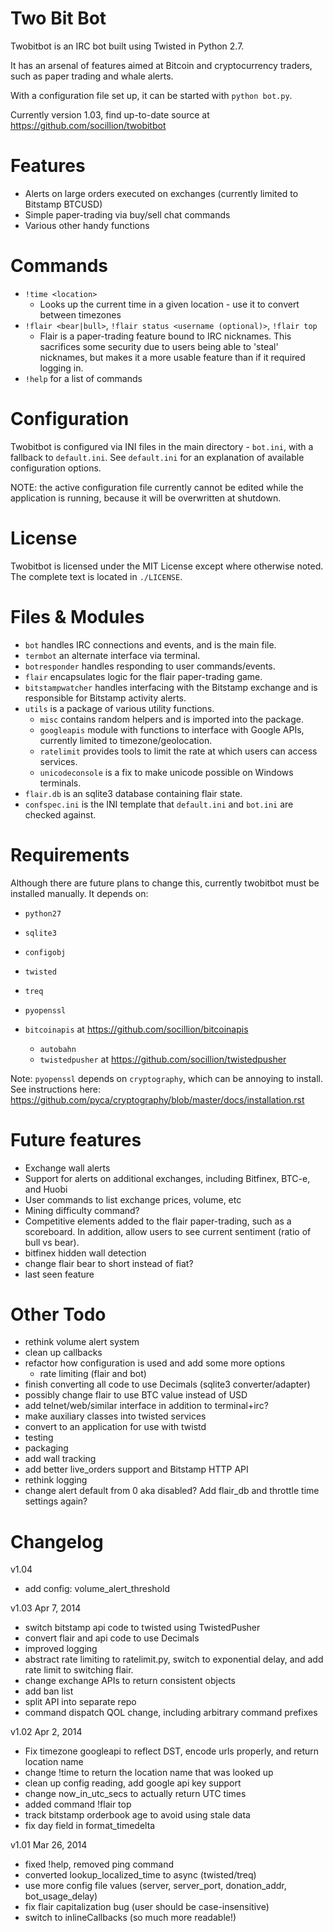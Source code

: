 Two Bit Bot
=======
Twobitbot is an IRC bot built using Twisted in Python 2.7.

It has an arsenal of features aimed at Bitcoin and cryptocurrency traders, such as paper trading and whale alerts.

With a configuration file set up, it can be started with `python bot.py`.

Currently version 1.03, find up-to-date source at https://github.com/socillion/twobitbot

Features
=======
* Alerts on large orders executed on exchanges (currently limited to Bitstamp BTCUSD)
* Simple paper-trading via buy/sell chat commands
* Various other handy functions

Commands
=======
* `!time <location>`
    * Looks up the current time in a given location - use it to convert between timezones
* `!flair <bear|bull>`, `!flair status <username (optional)>`, `!flair top`
    * Flair is a paper-trading feature bound to IRC nicknames. This sacrifices some security due to users
    being able to 'steal' nicknames, but makes it a more usable feature than if it required logging in.
* `!help` for a list of commands

Configuration
=======
Twobitbot is configured via INI files in the main directory - `bot.ini`, with a fallback to `default.ini`.
See `default.ini` for an explanation of available configuration options.

NOTE: the active configuration file currently cannot be edited while the application is running,
because it will be overwritten at shutdown.

License
=======
Twobitbot is licensed under the MIT License except where otherwise noted.
The complete text is located in `./LICENSE`.

Files & Modules
=======
* `bot` handles IRC connections and events, and is the main file.
* `termbot` an alternate interface via terminal.
* `botresponder` handles responding to user commands/events.
* `flair` encapsulates logic for the flair paper-trading game.
* `bitstampwatcher` handles interfacing with the Bitstamp exchange and is responsible for Bitstamp activity alerts.
* `utils` is a package of various utility functions.
    * `misc` contains random helpers and is imported into the package.
    * `googleapis` module with functions to interface with Google APIs, currently limited to timezone/geolocation.
    * `ratelimit` provides tools to limit the rate at which users can access services.
    * `unicodeconsole` is a fix to make unicode possible on Windows terminals.
* `flair.db` is an sqlite3 database containing flair state.
* `confspec.ini` is the INI template that `default.ini` and `bot.ini` are checked against.


Requirements
=======
Although there are future plans to change this, currently twobitbot must be installed manually.
It depends on:

* `python27`
* `sqlite3`
* `configobj`
* `twisted`
* `treq`
* `pyopenssl`

* `bitcoinapis` at https://github.com/socillion/bitcoinapis
    * `autobahn`
    * `twistedpusher` at https://github.com/socillion/twistedpusher


Note: `pyopenssl` depends on `cryptography`, which can be annoying to install.
See instructions here: https://github.com/pyca/cryptography/blob/master/docs/installation.rst

Future features
=======
* Exchange wall alerts
* Support for alerts on additional exchanges, including Bitfinex, BTC-e, and Huobi
* User commands to list exchange prices, volume, etc
* Mining difficulty command?
* Competitive elements added to the flair paper-trading, such as a scoreboard. In addition, allow users to see
current sentiment (ratio of bull vs bear).
* bitfinex hidden wall detection
* change flair bear to short instead of fiat?
* last seen feature

Other Todo
=======
* rethink volume alert system
* clean up callbacks
* refactor how configuration is used and add some more options
    * rate limiting (flair and bot)
* finish converting all code to use Decimals (sqlite3 converter/adapter)
* possibly change flair to use BTC value instead of USD
* add telnet/web/similar interface in addition to terminal+irc?
* make auxiliary classes into twisted services
* convert to an application for use with twistd
* testing
* packaging
* add wall tracking
* add better live_orders support and Bitstamp HTTP API
* rethink logging
* change alert default from 0 aka disabled? Add flair_db and throttle time settings again?


Changelog
=======
v1.04
* add config: volume_alert_threshold

v1.03 Apr 7, 2014
* switch bitstamp api code to twisted using TwistedPusher
* convert flair and api code to use Decimals
* improved logging
* abstract rate limiting to ratelimit.py, switch to exponential delay, and add rate limit to switching flair.
* change exchange APIs to return consistent objects
* add ban list
* split API into separate repo
* command dispatch QOL change, including arbitrary command prefixes

v1.02 Apr 2, 2014
* Fix timezone googleapi to reflect DST, encode urls properly, and return location name
* change !time to return the location name that was looked up
* clean up config reading, add google api key support
* change now_in_utc_secs to actually return UTC times
* added command !flair top
* track bitstamp orderbook age to avoid using stale data
* fix day field in format_timedelta

v1.01 Mar 26, 2014
* fixed !help, removed ping command
* converted lookup_localized_time to async (twisted/treq)
* use more config file values (server, server_port, donation_addr, bot_usage_delay)
* fix flair capitalization bug (user should be case-insensitive)
* switch to inlineCallbacks (so much more readable!)